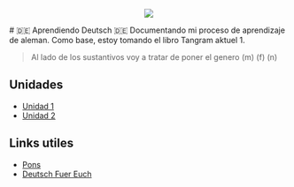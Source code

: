 <p align="center">
<img align="center" src="http://noticias.universia.net.mx/net/images/educacion/a/ap/apr/aprender-aleman.jpg" />
</p>
# 🇩🇪 Aprendiendo Deutsch 🇩🇪
Documentando mi proceso de aprendizaje de aleman. Como base, estoy tomando el 
libro Tangram aktuel 1.

> Al lado de los sustantivos voy a tratar de poner el genero (m) (f) (n)

## Unidades
* [Unidad 1](./unidad-1.md) 
* [Unidad 2](./unidad-2.md) 

## Links utiles
* [Pons](https://es.pons.com/)
* [Deutsch Fuer Euch](https://www.youtube.com/user/DeutschFuerEuch)
